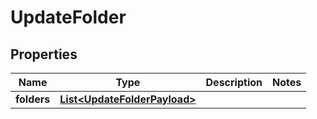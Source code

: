 

# UpdateFolder


## Properties

| Name | Type | Description | Notes |
|------------ | ------------- | ------------- | -------------|
|**folders** | [**List&lt;UpdateFolderPayload&gt;**](UpdateFolderPayload.md) |  |  |



